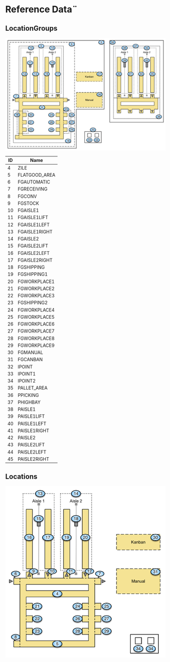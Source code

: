 # Reference Data¨

## LocationGroups

![Layout][1]

ID | Name
---- | ----
 4 | ZILE
 5 | FLATGOOD_AREA
 6 | FGAUTOMATIC
 7 | FGRECEIVING
 8 | FGCONV
 9 | FGSTOCK
10 | FGAISLE1
11 | FGAISLE1LIFT
12 | FGAISLE1LEFT
13 | FGAISLE1RIGHT
14 | FGAISLE2
15 | FGAISLE2LIFT
16 | FGAISLE2LEFT
17 | FGAISLE2RIGHT
18 | FGSHIPPING
19 | FGSHIPPING1
20 | FGWORKPLACE1
21 | FGWORKPLACE2
22 | FGWORKPLACE3
23 | FGSHIPPING2
24 | FGWORKPLACE4
25 | FGWORKPLACE5
26 | FGWORKPLACE6
27 | FGWORKPLACE7
28 | FGWORKPLACE8
29 | FGWORKPLACE9
30 | FGMANUAL
31 | FGCANBAN
32 | IPOINT
33 | IPOINT1
34 | IPOINT2
35 | PALLET_AREA
36 | PPICKING
37 | PHIGHBAY
38 | PAISLE1
39 | PAISLE1LIFT
40 | PAISLE1LEFT
41 | PAISLE1RIGHT
42 | PAISLE2
43 | PAISLE2LIFT
44 | PAISLE2LEFT
45 | PAISLE2RIGHT

## Locations

![Layout][2]

[1]: res/layout.png
[2]: res/location-layout-FG.png
